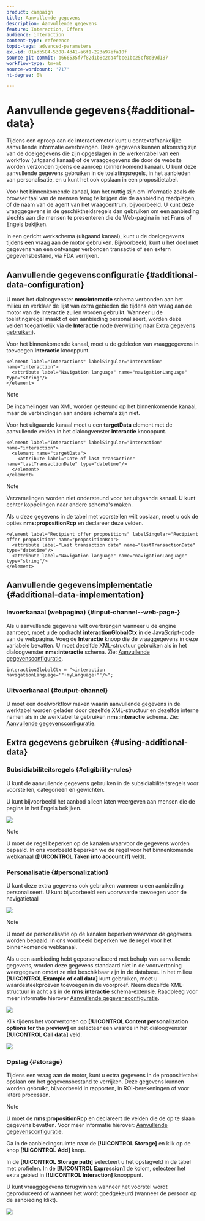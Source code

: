 ```yaml
---
product: campaign
title: Aanvullende gegevens
description: Aanvullende gegevens
feature: Interaction, Offers
audience: interaction
content-type: reference
topic-tags: advanced-parameters
exl-id: 01adb584-5308-4d41-a6f1-223a97efa10f
source-git-commit: b666535f7f82d1b8c2da4fbce1bc25cf8d39d187
workflow-type: tm+mt
source-wordcount: '717'
ht-degree: 0%

---
```


# Aanvullende gegevens{#additional-data}



Tijdens een oproep aan de interactiemotor kunt u contextafhankelijke aanvullende informatie overbrengen. Deze gegevens kunnen afkomstig zijn van de doelgegevens die zijn opgeslagen in de werkentabel van een workflow (uitgaand kanaal) of de vraaggegevens die door de website worden verzonden tijdens de aanroep (binnenkomend kanaal). U kunt deze aanvullende gegevens gebruiken in de toelatingsregels, in het aanbieden van personalisatie, en u kunt het ook opslaan in een propositietabel.

Voor het binnenkomende kanaal, kan het nuttig zijn om informatie zoals de browser taal van de mensen terug te krijgen die de aanbieding raadplegen, of de naam van de agent van het vraagcentrum, bijvoorbeeld. U kunt deze vraaggegevens in de geschiktheidsregels dan gebruiken om een aanbieding slechts aan die mensen te presenteren die de Web-pagina in het Frans of Engels bekijken.

In een gericht werkschema (uitgaand kanaal), kunt u de doelgegevens tijdens een vraag aan de motor gebruiken. Bijvoorbeeld, kunt u het doel met gegevens van een ontvanger verbonden transactie of een extern gegevensbestand, via FDA verrijken.

## Aanvullende gegevensconfiguratie {#additional-data-configuration}

U moet het dialoogvenster **nms:interactie** schema verbonden aan het milieu en verklaar de lijst van extra gebieden die tijdens een vraag aan de motor van de Interactie zullen worden gebruikt. Wanneer u de toelatingsregel maakt of een aanbieding personaliseert, worden deze velden toegankelijk via de **Interactie** node (verwijzing naar [Extra gegevens gebruiken](#using-additional-data)).

Voor het binnenkomende kanaal, moet u de gebieden van vraaggegevens in toevoegen **Interactie** knooppunt.

```
<element label="Interactions" labelSingular="Interaction" name="interaction">
  <attribute label="Navigation language" name="navigationLanguage" type="string"/>
</element>
```

>[!NOTE]
>
>De inzamelingen van XML worden gesteund op het binnenkomende kanaal, maar de verbindingen aan andere schema&#39;s zijn niet.

Voor het uitgaande kanaal moet u een **targetData** element met de aanvullende velden in het dialoogvenster **Interactie** knooppunt.

```
<element label="Interactions" labelSingular="Interaction" name="interaction">
  <element name="targetData">
    <attribute label="Date of last transaction" name="lastTransactionDate" type="datetime"/>
  </element>
</element>
```

>[!NOTE]
>
>Verzamelingen worden niet ondersteund voor het uitgaande kanaal. U kunt echter koppelingen naar andere schema&#39;s maken.

Als u deze gegevens in de tabel met voorstellen wilt opslaan, moet u ook de opties **nms:propositionRcp** en declareer deze velden.

```
<element label="Recipient offer propositions" labelSingular="Recipient offer proposition" name="propositionRcp">
  <attribute label="Last transaction date" name="lastTransactionDate" type="datetime"/>
  <attribute label="Navigation language" name="navigationLanguage" type="string"/>
</element>
```

## Aanvullende gegevensimplementatie {#additional-data-implementation}

### Invoerkanaal (webpagina) {#input-channel--web-page-}

Als u aanvullende gegevens wilt overbrengen wanneer u de engine aanroept, moet u de opdracht **interactionGlobalCtx** in de JavaScript-code van de webpagina. Voeg de **Interactie** knoop die de vraaggegevens in deze variabele bevatten. U moet dezelfde XML-structuur gebruiken als in het dialoogvenster **nms:interactie** schema. Zie: [Aanvullende gegevensconfiguratie](#additional-data-configuration).

```
interactionGlobalCtx = "<interaction navigationLanguage='"+myLanguage+"'/>";
```

### Uitvoerkanaal {#output-channel}

U moet een doelworkflow maken waarin aanvullende gegevens in de werktabel worden geladen door dezelfde XML-structuur en dezelfde interne namen als in de werktabel te gebruiken **nms:interactie** schema. Zie: [Aanvullende gegevensconfiguratie](#additional-data-configuration).

## Extra gegevens gebruiken {#using-additional-data}

### Subsidiabiliteitsregels {#eligibility-rules}

U kunt de aanvullende gegevens gebruiken in de subsidiabiliteitsregels voor voorstellen, categorieën en gewichten.

U kunt bijvoorbeeld het aanbod alleen laten weergeven aan mensen die de pagina in het Engels bekijken.

![](assets/ita_calldata_query.png)

>[!NOTE]
>
>U moet de regel beperken op de kanalen waarvoor de gegevens worden bepaald. In ons voorbeeld beperken we de regel voor het binnenkomende webkanaal (**[!UICONTROL Taken into account if]** veld).

### Personalisatie {#personalization}

U kunt deze extra gegevens ook gebruiken wanneer u een aanbieding personaliseert. U kunt bijvoorbeeld een voorwaarde toevoegen voor de navigatietaal

![](assets/ita_calldata_perso.png)

>[!NOTE]
>
>U moet de personalisatie op de kanalen beperken waarvoor de gegevens worden bepaald. In ons voorbeeld beperken we de regel voor het binnenkomende webkanaal.

Als u een aanbieding hebt gepersonaliseerd met behulp van aanvullende gegevens, worden deze gegevens standaard niet in de voorvertoning weergegeven omdat ze niet beschikbaar zijn in de database. In het milieu **[!UICONTROL Example of call data]** kunt gebruiken, moet u waardesteekproeven toevoegen in de voorproef. Neem dezelfde XML-structuur in acht als in de **nms:interactie** schema-extensie. Raadpleeg voor meer informatie hierover [Aanvullende gegevensconfiguratie](#additional-data-configuration).

![](assets/ita_calldata_preview.png)

Klik tijdens het voorvertonen op **[!UICONTROL Content personalization options for the preview]** en selecteer een waarde in het dialoogvenster **[!UICONTROL Call data]** veld.

![](assets/ita_calldata_preview2.png)

### Opslag {#storage}

Tijdens een vraag aan de motor, kunt u extra gegevens in de propositietabel opslaan om het gegevensbestand te verrijken. Deze gegevens kunnen worden gebruikt, bijvoorbeeld in rapporten, in ROI-berekeningen of voor latere processen.

>[!NOTE]
>
>U moet de **nms:propositionRcp** en declareert de velden die de op te slaan gegevens bevatten. Voor meer informatie hierover: [Aanvullende gegevensconfiguratie](#additional-data-configuration).

Ga in de aanbiedingsruimte naar de **[!UICONTROL Storage]** en klik op de knop **[!UICONTROL Add]** knop.

In de **[!UICONTROL Storage path]** selecteert u het opslagveld in de tabel met profielen. In de **[!UICONTROL Expression]** de kolom, selecteer het extra gebied in **[!UICONTROL Interaction]** knooppunt.

U kunt vraaggegevens terugwinnen wanneer het voorstel wordt geproduceerd of wanneer het wordt goedgekeurd (wanneer de persoon op de aanbieding klikt).

![](assets/ita_calldata_storage.png)
